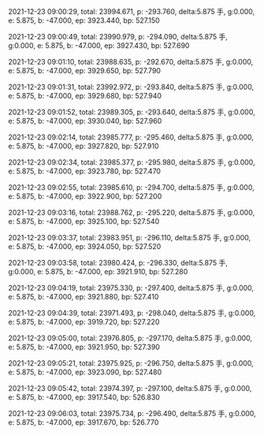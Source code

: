 2021-12-23 09:00:29, total: 23994.671, p: -293.760, delta:5.875 手, g:0.000, e: 5.875, b: -47.000, ep: 3923.440, bp: 527.150

2021-12-23 09:00:49, total: 23990.979, p: -294.090, delta:5.875 手, g:0.000, e: 5.875, b: -47.000, ep: 3927.430, bp: 527.690

2021-12-23 09:01:10, total: 23988.635, p: -292.670, delta:5.875 手, g:0.000, e: 5.875, b: -47.000, ep: 3929.650, bp: 527.790

2021-12-23 09:01:31, total: 23992.972, p: -293.840, delta:5.875 手, g:0.000, e: 5.875, b: -47.000, ep: 3929.680, bp: 527.940

2021-12-23 09:01:52, total: 23989.305, p: -293.640, delta:5.875 手, g:0.000, e: 5.875, b: -47.000, ep: 3930.040, bp: 527.960

2021-12-23 09:02:14, total: 23985.777, p: -295.460, delta:5.875 手, g:0.000, e: 5.875, b: -47.000, ep: 3927.820, bp: 527.910

2021-12-23 09:02:34, total: 23985.377, p: -295.980, delta:5.875 手, g:0.000, e: 5.875, b: -47.000, ep: 3923.780, bp: 527.470

2021-12-23 09:02:55, total: 23985.610, p: -294.700, delta:5.875 手, g:0.000, e: 5.875, b: -47.000, ep: 3922.900, bp: 527.200

2021-12-23 09:03:16, total: 23988.762, p: -295.220, delta:5.875 手, g:0.000, e: 5.875, b: -47.000, ep: 3925.100, bp: 527.540

2021-12-23 09:03:37, total: 23983.951, p: -296.110, delta:5.875 手, g:0.000, e: 5.875, b: -47.000, ep: 3924.050, bp: 527.520

2021-12-23 09:03:58, total: 23980.424, p: -296.330, delta:5.875 手, g:0.000, e: 5.875, b: -47.000, ep: 3921.910, bp: 527.280

2021-12-23 09:04:19, total: 23975.330, p: -297.400, delta:5.875 手, g:0.000, e: 5.875, b: -47.000, ep: 3921.880, bp: 527.410

2021-12-23 09:04:39, total: 23971.493, p: -298.040, delta:5.875 手, g:0.000, e: 5.875, b: -47.000, ep: 3919.720, bp: 527.220

2021-12-23 09:05:00, total: 23976.805, p: -297.170, delta:5.875 手, g:0.000, e: 5.875, b: -47.000, ep: 3921.950, bp: 527.390

2021-12-23 09:05:21, total: 23975.925, p: -296.750, delta:5.875 手, g:0.000, e: 5.875, b: -47.000, ep: 3923.090, bp: 527.480

2021-12-23 09:05:42, total: 23974.397, p: -297.100, delta:5.875 手, g:0.000, e: 5.875, b: -47.000, ep: 3917.540, bp: 526.830

2021-12-23 09:06:03, total: 23975.734, p: -296.490, delta:5.875 手, g:0.000, e: 5.875, b: -47.000, ep: 3917.670, bp: 526.770